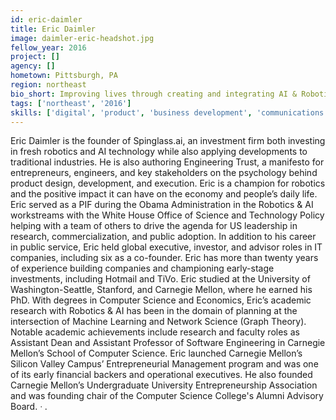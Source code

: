 ```yaml
---
id: eric-daimler
title: Eric Daimler
image: daimler-eric-headshot.jpg
fellow_year: 2016
project: []
agency: []
hometown: Pittsburgh, PA
region: northeast
bio_short: Improving lives through creating and integrating AI & Robotics. Engineering Trust. Fmr CS prof. @CarnegieMellon @Stanford @UWash. Fmr. VC. 6xEntrepreneur.
tags: ['northeast', '2016']
skills: ['digital', 'product', 'business development', 'communications', 'data', 'policy']
---
```


Eric Daimler is the founder of Spinglass.ai, an investment firm both investing in fresh robotics and AI technology while also applying developments to traditional industries. He is also authoring Engineering Trust, a manifesto for entrepreneurs, engineers, and key stakeholders on the psychology behind product design, development, and execution. Eric is a champion for robotics and the positive impact it can have on the economy and people’s daily life.
Eric served as a PIF during the Obama Administration in the Robotics & AI workstreams with the White House Office of Science and Technology Policy helping with a team of others to drive the agenda for US leadership in research, commercialization, and public adoption.
In addition to his career in public service, Eric held global executive, investor, and advisor roles in IT companies, including six as a co-founder. Eric has more than twenty years of experience building companies and championing early-stage investments, including Hotmail and TiVo.
Eric studied at the University of Washington-Seattle, Stanford, and Carnegie Mellon, where he earned his PhD. With degrees in Computer Science and Economics, Eric’s academic research with Robotics & AI has been in the domain of planning at the intersection of Machine Learning and Network Science (Graph Theory).
Notable academic achievements include research and faculty roles as Assistant Dean and Assistant Professor of Software Engineering in Carnegie Mellon’s School of Computer Science. Eric launched Carnegie Mellon’s Silicon Valley Campus’ Entrepreneurial Management program and was one of its early financial backers and operational executives. He also founded Carnegie Mellon’s Undergraduate University Entrepreneurship Association and was founding chair of the Computer Science College's Alumni Advisory Board. ᐧ .
